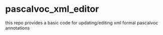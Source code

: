 # pascalvoc_xml_editor
this repo provides a basic code for updating/editing xml formal pascalvoc annotations
